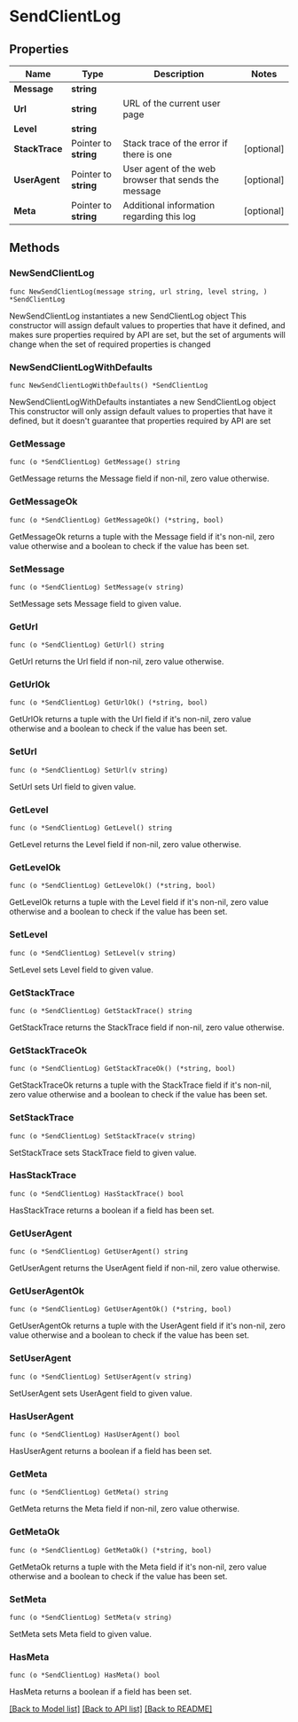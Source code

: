 # SendClientLog

## Properties

Name | Type | Description | Notes
------------ | ------------- | ------------- | -------------
**Message** | **string** |  | 
**Url** | **string** | URL of the current user page | 
**Level** | **string** |  | 
**StackTrace** | Pointer to **string** | Stack trace of the error if there is one | [optional] 
**UserAgent** | Pointer to **string** | User agent of the web browser that sends the message | [optional] 
**Meta** | Pointer to **string** | Additional information regarding this log | [optional] 

## Methods

### NewSendClientLog

`func NewSendClientLog(message string, url string, level string, ) *SendClientLog`

NewSendClientLog instantiates a new SendClientLog object
This constructor will assign default values to properties that have it defined,
and makes sure properties required by API are set, but the set of arguments
will change when the set of required properties is changed

### NewSendClientLogWithDefaults

`func NewSendClientLogWithDefaults() *SendClientLog`

NewSendClientLogWithDefaults instantiates a new SendClientLog object
This constructor will only assign default values to properties that have it defined,
but it doesn't guarantee that properties required by API are set

### GetMessage

`func (o *SendClientLog) GetMessage() string`

GetMessage returns the Message field if non-nil, zero value otherwise.

### GetMessageOk

`func (o *SendClientLog) GetMessageOk() (*string, bool)`

GetMessageOk returns a tuple with the Message field if it's non-nil, zero value otherwise
and a boolean to check if the value has been set.

### SetMessage

`func (o *SendClientLog) SetMessage(v string)`

SetMessage sets Message field to given value.


### GetUrl

`func (o *SendClientLog) GetUrl() string`

GetUrl returns the Url field if non-nil, zero value otherwise.

### GetUrlOk

`func (o *SendClientLog) GetUrlOk() (*string, bool)`

GetUrlOk returns a tuple with the Url field if it's non-nil, zero value otherwise
and a boolean to check if the value has been set.

### SetUrl

`func (o *SendClientLog) SetUrl(v string)`

SetUrl sets Url field to given value.


### GetLevel

`func (o *SendClientLog) GetLevel() string`

GetLevel returns the Level field if non-nil, zero value otherwise.

### GetLevelOk

`func (o *SendClientLog) GetLevelOk() (*string, bool)`

GetLevelOk returns a tuple with the Level field if it's non-nil, zero value otherwise
and a boolean to check if the value has been set.

### SetLevel

`func (o *SendClientLog) SetLevel(v string)`

SetLevel sets Level field to given value.


### GetStackTrace

`func (o *SendClientLog) GetStackTrace() string`

GetStackTrace returns the StackTrace field if non-nil, zero value otherwise.

### GetStackTraceOk

`func (o *SendClientLog) GetStackTraceOk() (*string, bool)`

GetStackTraceOk returns a tuple with the StackTrace field if it's non-nil, zero value otherwise
and a boolean to check if the value has been set.

### SetStackTrace

`func (o *SendClientLog) SetStackTrace(v string)`

SetStackTrace sets StackTrace field to given value.

### HasStackTrace

`func (o *SendClientLog) HasStackTrace() bool`

HasStackTrace returns a boolean if a field has been set.

### GetUserAgent

`func (o *SendClientLog) GetUserAgent() string`

GetUserAgent returns the UserAgent field if non-nil, zero value otherwise.

### GetUserAgentOk

`func (o *SendClientLog) GetUserAgentOk() (*string, bool)`

GetUserAgentOk returns a tuple with the UserAgent field if it's non-nil, zero value otherwise
and a boolean to check if the value has been set.

### SetUserAgent

`func (o *SendClientLog) SetUserAgent(v string)`

SetUserAgent sets UserAgent field to given value.

### HasUserAgent

`func (o *SendClientLog) HasUserAgent() bool`

HasUserAgent returns a boolean if a field has been set.

### GetMeta

`func (o *SendClientLog) GetMeta() string`

GetMeta returns the Meta field if non-nil, zero value otherwise.

### GetMetaOk

`func (o *SendClientLog) GetMetaOk() (*string, bool)`

GetMetaOk returns a tuple with the Meta field if it's non-nil, zero value otherwise
and a boolean to check if the value has been set.

### SetMeta

`func (o *SendClientLog) SetMeta(v string)`

SetMeta sets Meta field to given value.

### HasMeta

`func (o *SendClientLog) HasMeta() bool`

HasMeta returns a boolean if a field has been set.


[[Back to Model list]](../README.md#documentation-for-models) [[Back to API list]](../README.md#documentation-for-api-endpoints) [[Back to README]](../README.md)


